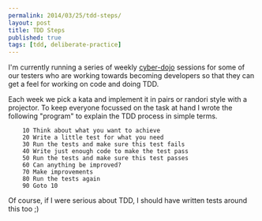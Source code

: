 ```yaml
---
permalink: 2014/03/25/tdd-steps/
layout: post
title: TDD Steps
published: true
tags: [tdd, deliberate-practice]
---
```


I'm currently running a series of weekly [cyber-dojo](http://www.cyber-dojo.com/)
sessions for some of our testers who are working towards becoming developers so
that they can get a feel for working on code and doing TDD.

Each week we pick a kata and implement it in pairs or randori style with
a projector. To keep everyone focussed on the task at hand I wrote the following
"program" to explain the TDD process in simple terms.

```basic
    10 Think about what you want to achieve
    20 Write a little test for what you need
    30 Run the tests and make sure this test fails
    40 Write just enough code to make the test pass
    50 Run the tests and make sure this test passes
    60 Can anything be improved?
    70 Make improvements
    80 Run the tests again
    90 Goto 10
```

Of course, if I were serious about TDD, I should have written tests around
this too ;)
